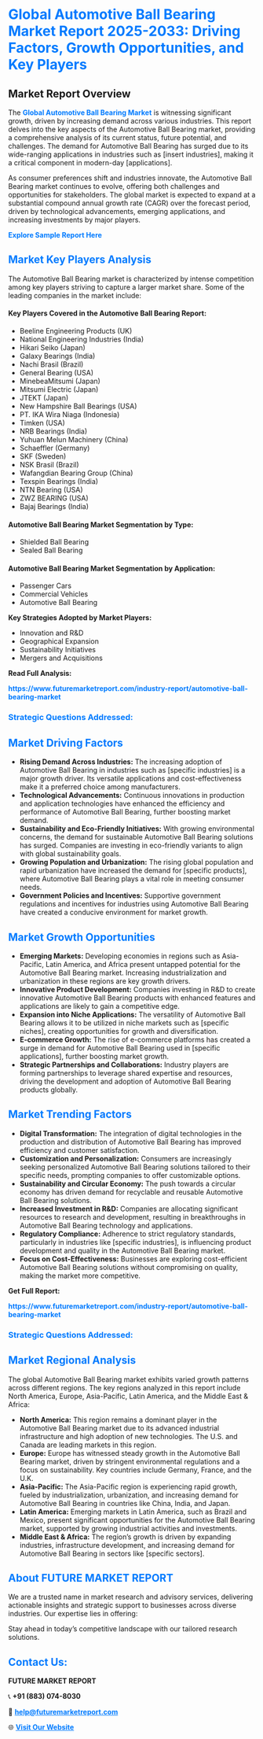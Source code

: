 <h1 style="color: #007BFF;">Global Automotive Ball Bearing Market Report 2025-2033: Driving Factors, Growth Opportunities, and Key Players</h1>

<section id="overview">
<h2>Market Report Overview</h2>
<p>The <a href="https://www.futuremarketreport.com/industry-report/automotive-ball-bearing-market" style="color: #007BFF; text-decoration: none;"><strong>Global Automotive Ball Bearing Market</strong></a> is witnessing significant growth, driven by increasing demand across various industries. This report delves into the key aspects of the Automotive Ball Bearing market, providing a comprehensive analysis of its current status, future potential, and challenges. The demand for Automotive Ball Bearing has surged due to its wide-ranging applications in industries such as [insert industries], making it a critical component in modern-day [applications].</p>
<p>As consumer preferences shift and industries innovate, the Automotive Ball Bearing market continues to evolve, offering both challenges and opportunities for stakeholders. The global market is expected to expand at a substantial compound annual growth rate (CAGR) over the forecast period, driven by technological advancements, emerging applications, and increasing investments by major players.</p>
</section>

<section id="overview">
<p><a href="https://www.futuremarketreport.com/request-sample/reportId=126649" style="color: #007BFF; text-decoration: none;"><strong>Explore Sample Report Here</strong></a></p>
</section>

<section id="key-players">
<h2 style="color: #007BFF;">Market Key Players Analysis</h2>
<p>The Automotive Ball Bearing market is characterized by intense competition among key players striving to capture a larger market share. Some of the leading companies in the market include:</p>
<h4>Key Players Covered in the Automotive Ball Bearing Report:</h4>
<ul><li>Beeline Engineering Products (UK)</li><li>National Engineering Industries (India)</li><li>Hikari Seiko (Japan)</li><li>Galaxy Bearings (India)</li><li>Nachi Brasil (Brazil)</li><li>General Bearing (USA)</li><li>MinebeaMitsumi (Japan)</li><li>Mitsumi Electric (Japan)</li><li>JTEKT (Japan)</li><li>New Hampshire Ball Bearings (USA)</li><li>PT. IKA Wira Niaga (Indonesia)</li><li>Timken (USA)</li><li>NRB Bearings (India)</li><li>Yuhuan Melun Machinery (China)</li><li>Schaeffler (Germany)</li><li>SKF (Sweden)</li><li>NSK Brasil (Brazil)</li><li>Wafangdian Bearing Group (China)</li><li>Texspin Bearings (India)</li><li>NTN Bearing (USA)</li><li>ZWZ BEARING (USA)</li><li>Bajaj Bearings (India)</li></ul>
<h4>Automotive Ball Bearing Market Segmentation by Type:</h4>
<ul><li>Shielded Ball Bearing</li><li>Sealed Ball Bearing</li></ul>

<h4>Automotive Ball Bearing Market Segmentation by Application:</h4>
<ul><li>Passenger Cars</li><li>Commercial Vehicles</li><li>Automotive Ball Bearing</li></ul>
<p><strong>Key Strategies Adopted by Market Players:</strong></p>
<ul>
<li>Innovation and R&D</li>
<li>Geographical Expansion</li>
<li>Sustainability Initiatives</li>
<li>Mergers and Acquisitions</li>
</ul>
</section>

<section>
<p><strong>Read Full Analysis: </strong></p><a href="https://www.futuremarketreport.com/industry-report/automotive-ball-bearing-market" style="color: #007BFF; text-decoration: none;"><strong>https://www.futuremarketreport.com/industry-report/automotive-ball-bearing-market</strong></a>
<h3 style="color: #007BFF;">Strategic Questions Addressed:</h3>
</section>

<section id="driving-factors">
<h2 style="color: #007BFF;">Market Driving Factors</h2>
<ul>
<li><strong>Rising Demand Across Industries:</strong> The increasing adoption of Automotive Ball Bearing in industries such as [specific industries] is a major growth driver. Its versatile applications and cost-effectiveness make it a preferred choice among manufacturers.</li>
<li><strong>Technological Advancements:</strong> Continuous innovations in production and application technologies have enhanced the efficiency and performance of Automotive Ball Bearing, further boosting market demand.</li>
<li><strong>Sustainability and Eco-Friendly Initiatives:</strong> With growing environmental concerns, the demand for sustainable Automotive Ball Bearing solutions has surged. Companies are investing in eco-friendly variants to align with global sustainability goals.</li>
<li><strong>Growing Population and Urbanization:</strong> The rising global population and rapid urbanization have increased the demand for [specific products], where Automotive Ball Bearing plays a vital role in meeting consumer needs.</li>
<li><strong>Government Policies and Incentives:</strong> Supportive government regulations and incentives for industries using Automotive Ball Bearing have created a conducive environment for market growth.</li>
</ul>
</section>

<section id="growth-opportunities">
<h2 style="color: #007BFF;">Market Growth Opportunities</h2>
<ul>
<li><strong>Emerging Markets:</strong> Developing economies in regions such as Asia-Pacific, Latin America, and Africa present untapped potential for the Automotive Ball Bearing market. Increasing industrialization and urbanization in these regions are key growth drivers.</li>
<li><strong>Innovative Product Development:</strong> Companies investing in R&D to create innovative Automotive Ball Bearing products with enhanced features and applications are likely to gain a competitive edge.</li>
<li><strong>Expansion into Niche Applications:</strong> The versatility of Automotive Ball Bearing allows it to be utilized in niche markets such as [specific niches], creating opportunities for growth and diversification.</li>
<li><strong>E-commerce Growth:</strong> The rise of e-commerce platforms has created a surge in demand for Automotive Ball Bearing used in [specific applications], further boosting market growth.</li>
<li><strong>Strategic Partnerships and Collaborations:</strong> Industry players are forming partnerships to leverage shared expertise and resources, driving the development and adoption of Automotive Ball Bearing products globally.</li>
</ul>
</section>

<section id="trending-factors">
<h2 style="color: #007BFF;">Market Trending Factors</h2>
<ul>
<li><strong>Digital Transformation:</strong> The integration of digital technologies in the production and distribution of Automotive Ball Bearing has improved efficiency and customer satisfaction.</li>
<li><strong>Customization and Personalization:</strong> Consumers are increasingly seeking personalized Automotive Ball Bearing solutions tailored to their specific needs, prompting companies to offer customizable options.</li>
<li><strong>Sustainability and Circular Economy:</strong> The push towards a circular economy has driven demand for recyclable and reusable Automotive Ball Bearing solutions.</li>
<li><strong>Increased Investment in R&D:</strong> Companies are allocating significant resources to research and development, resulting in breakthroughs in Automotive Ball Bearing technology and applications.</li>
<li><strong>Regulatory Compliance:</strong> Adherence to strict regulatory standards, particularly in industries like [specific industries], is influencing product development and quality in the Automotive Ball Bearing market.</li>
<li><strong>Focus on Cost-Effectiveness:</strong> Businesses are exploring cost-efficient Automotive Ball Bearing solutions without compromising on quality, making the market more competitive.</li>
</ul>
</section>

<section>
<p><strong>Get Full Report: </strong></p><a href="https://www.futuremarketreport.com/industry-report/automotive-ball-bearing-market" style="color: #007BFF; text-decoration: none;"><strong>https://www.futuremarketreport.com/industry-report/automotive-ball-bearing-market</strong></a>
<h3 style="color: #007BFF;">Strategic Questions Addressed:</h3>
</section>


<section id="regional-analysis">
<h2 style="color: #007BFF;">Market Regional Analysis</h2>
<p>The global Automotive Ball Bearing market exhibits varied growth patterns across different regions. The key regions analyzed in this report include North America, Europe, Asia-Pacific, Latin America, and the Middle East & Africa:</p>
<ul>
<li><strong>North America:</strong> This region remains a dominant player in the Automotive Ball Bearing market due to its advanced industrial infrastructure and high adoption of new technologies. The U.S. and Canada are leading markets in this region.</li>
<li><strong>Europe:</strong> Europe has witnessed steady growth in the Automotive Ball Bearing market, driven by stringent environmental regulations and a focus on sustainability. Key countries include Germany, France, and the U.K.</li>
<li><strong>Asia-Pacific:</strong> The Asia-Pacific region is experiencing rapid growth, fueled by industrialization, urbanization, and increasing demand for Automotive Ball Bearing in countries like China, India, and Japan.</li>
<li><strong>Latin America:</strong> Emerging markets in Latin America, such as Brazil and Mexico, present significant opportunities for the Automotive Ball Bearing market, supported by growing industrial activities and investments.</li>
<li><strong>Middle East & Africa:</strong> The region’s growth is driven by expanding industries, infrastructure development, and increasing demand for Automotive Ball Bearing in sectors like [specific sectors].</li>
</ul>
</section>

<footer>
<h2 style="color: #007BFF;">About FUTURE MARKET REPORT</h2>
<p>We are a trusted name in market research and advisory services, delivering actionable insights and strategic support to businesses across diverse industries. Our expertise lies in offering:</p>

<p>Stay ahead in today’s competitive landscape with our tailored research solutions.</p>

<h2 style="color: #007BFF;">Contact Us:</h2>
<p><strong>FUTURE MARKET REPORT</strong></p>
<p>📞 <strong>+91 (883) 074-8030</strong></p>
<p>📧 <strong><a href="mailto:help@futuremarketreport.com" style="color: #007BFF;">help@futuremarketreport.com</a></strong></p>
<p>🌐 <strong><a href="https://www.futuremarketreport.com/" style="color: #007BFF;">Visit Our Website</a></strong></p>
</footer>
